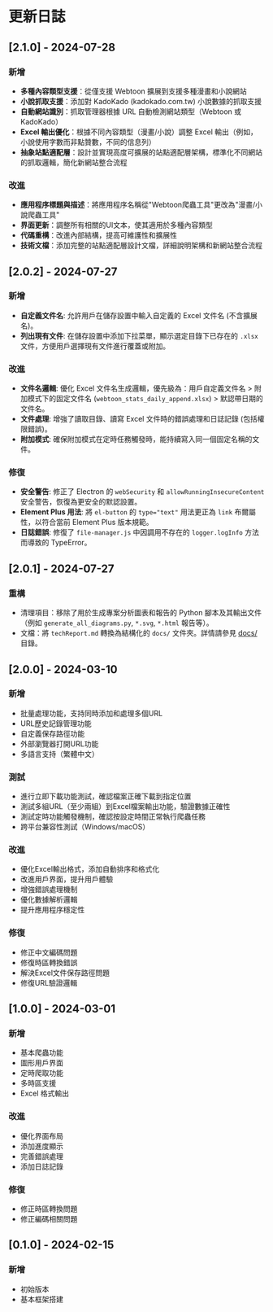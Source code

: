 # 更新日誌

## [2.1.0] - 2024-07-28
### 新增
- **多種內容類型支援**：從僅支援 Webtoon 擴展到支援多種漫畫和小說網站
- **小說抓取支援**：添加對 KadoKado (kadokado.com.tw) 小說數據的抓取支援
- **自動網站識別**：抓取管理器根據 URL 自動檢測網站類型（Webtoon 或 KadoKado）
- **Excel 輸出優化**：根據不同內容類型（漫畫/小說）調整 Excel 輸出（例如，小說使用字數而非點贊數，不同的信息列）
- **抽象站點適配層**：設計並實現高度可擴展的站點適配層架構，標準化不同網站的抓取邏輯，簡化新網站整合流程

### 改進
- **應用程序標題與描述**：將應用程序名稱從"Webtoon爬蟲工具"更改為"漫畫/小說爬蟲工具"
- **界面更新**：調整所有相關的UI文本，使其適用於多種內容類型
- **代碼重構**：改進內部結構，提高可維護性和擴展性
- **技術文檔**：添加完整的站點適配層設計文檔，詳細說明架構和新網站整合流程

## [2.0.2] - 2024-07-27

### 新增
- **自定義文件名**: 允許用戶在儲存設置中輸入自定義的 Excel 文件名 (不含擴展名)。
- **列出現有文件**: 在儲存設置中添加下拉菜單，顯示選定目錄下已存在的 `.xlsx` 文件，方便用戶選擇現有文件進行覆蓋或附加。

### 改進
- **文件名邏輯**: 優化 Excel 文件名生成邏輯，優先級為：用戶自定義文件名 > 附加模式下的固定文件名 (`webtoon_stats_daily_append.xlsx`) > 默認帶日期的文件名。
- **文件處理**: 增強了讀取目錄、讀寫 Excel 文件時的錯誤處理和日誌記錄 (包括權限錯誤)。
- **附加模式**: 確保附加模式在定時任務觸發時，能持續寫入同一個固定名稱的文件。

### 修復
- **安全警告**: 修正了 Electron 的 `webSecurity` 和 `allowRunningInsecureContent` 安全警告，恢復為更安全的默認設置。
- **Element Plus 用法**: 將 `el-button` 的 `type="text"` 用法更正為 `link` 布爾屬性，以符合當前 Element Plus 版本規範。
- **日誌錯誤**: 修復了 `file-manager.js` 中因調用不存在的 `logger.logInfo` 方法而導致的 TypeError。

## [2.0.1] - 2024-07-27

### 重構
- 清理項目：移除了用於生成專案分析圖表和報告的 Python 腳本及其輸出文件（例如 `generate_all_diagrams.py`, `*.svg`, `*.html` 報告等）。
- 文檔：將 `techReport.md` 轉換為結構化的 `docs/` 文件夾。詳情請參見 [docs/](./docs/) 目錄。

## [2.0.0] - 2024-03-10

### 新增
- 批量處理功能，支持同時添加和處理多個URL
- URL歷史記錄管理功能
- 自定義保存路徑功能
- 外部瀏覽器打開URL功能
- 多語言支持（繁體中文）

### 測試
- 進行立即下載功能測試，確認檔案正確下載到指定位置
- 測試多組URL（至少兩組）到Excel檔案輸出功能，驗證數據正確性
- 測試定時功能觸發機制，確認按設定時間正常執行爬蟲任務
- 跨平台兼容性測試（Windows/macOS）

### 改進
- 優化Excel輸出格式，添加自動排序和格式化
- 改進用戶界面，提升用戶體驗
- 增強錯誤處理機制
- 優化數據解析邏輯
- 提升應用程序穩定性

### 修復
- 修正中文編碼問題
- 修復時區轉換錯誤
- 解決Excel文件保存路徑問題
- 修復URL驗證邏輯

## [1.0.0] - 2024-03-01

### 新增
- 基本爬蟲功能
- 圖形用戶界面
- 定時爬取功能
- 多時區支援
- Excel 格式輸出

### 改進
- 優化界面布局
- 添加進度顯示
- 完善錯誤處理
- 添加日誌記錄

### 修復
- 修正時區轉換問題
- 修正編碼相關問題

## [0.1.0] - 2024-02-15

### 新增
- 初始版本
- 基本框架搭建